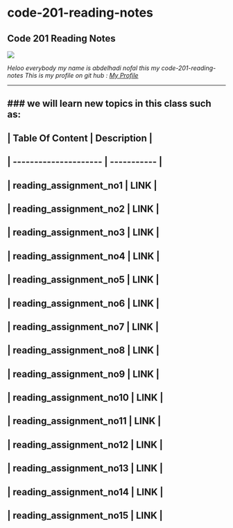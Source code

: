 # code-201-reading-notes
## **Code 201 Reading Notes**

![](http://news.efinancialcareers.com/binaries/content/gallery/efinancial-careers/articles/2019/03/programmer.jpg)

_Heloo everybody my name is abdelhadi nofal this my code-201-reading-notes_
_This is my profile on git hub : [My Profile](https://github.com/abdelhadi-nofal)_
 
 ***
 
## ### we will learn new topics in this class such as:





## | Table Of Content                    | Description           |
## | ---------------------               | -----------           |
## | reading_assignment_no1              | LINK                  |
## | reading_assignment_no2              | LINK                  |
## | reading_assignment_no3              | LINK                  |   
## | reading_assignment_no4              | LINK                  |
## | reading_assignment_no5              | LINK                  |
## | reading_assignment_no6              | LINK                  |
## | reading_assignment_no7              | LINK                  |
## | reading_assignment_no8              | LINK                  |
## | reading_assignment_no9              | LINK                  |
## | reading_assignment_no10             | LINK                  |   
## | reading_assignment_no11             | LINK                  |
## | reading_assignment_no12             | LINK                  |
## | reading_assignment_no13             | LINK                  |
## | reading_assignment_no14             | LINK                  |
## | reading_assignment_no15             | LINK                  |
